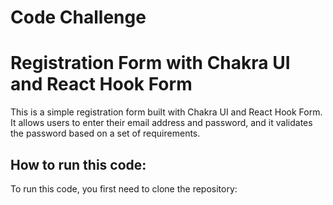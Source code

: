 # Code Challenge
# Registration Form with Chakra UI and React Hook Form

This is a simple registration form built with Chakra UI and React Hook Form. It allows users to enter their email address and password, and it validates the password based on a set of requirements.

## How to run this code:

To run this code, you first need to clone the repository:

